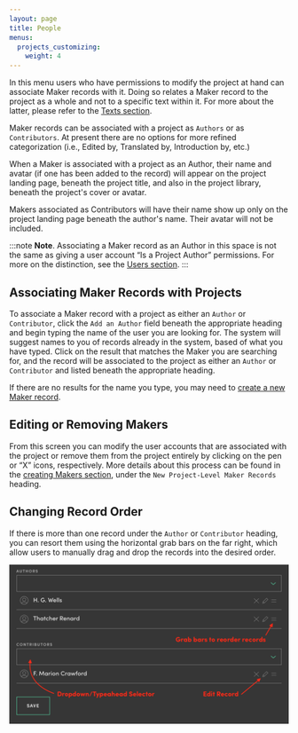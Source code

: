 ```yaml
---
layout: page
title: People
menus:
  projects_customizing:
    weight: 4
---
```


In this menu users who have permissions to modify the project at hand can associate Maker records with it. Doing so relates a Maker record to the project as a whole and not to a specific text within it. For more about the latter, please refer to the [Texts section](/docs/projects/customizing/texts).

Maker records can be associated with a project as `Authors` or as `Contributors`. At present there are no options for more refined categorization (i.e., Edited by, Translated by, Introduction by, etc.)

When a Maker is associated with a project as an Author, their name and avatar (if one has been added to the record) will appear on the project landing page, beneath the project title, and also in the project library, beneath the project's cover or avatar.

Makers associated as Contributors will have their name show up only on the project landing page beneath the author's name. Their avatar will not be included.

:::note
<strong>Note</strong>. Associating a Maker record as an Author in this space is not the same as giving a user account “Is a Project Author” permissions. For more on the distinction, see the <a href="/docs/projects/accounts/users.html">Users section</a>.
:::

## Associating Maker Records with Projects

To associate a Maker record with a project as either an `Author` or `Contributor`, click the `Add an Author` field beneath the appropriate heading and begin typing the name of the user you are looking for. The system will suggest names to you of records already in the system, based of what you have typed. Click on the result that matches the Maker you are searching for, and the record will be associated to the project as either an `Author` or `Contributor` and listed beneath the appropriate heading.

If there are no results for the name you type, you may need to [create a new Maker record](/docs/projects/accounts/creating).

## Editing or Removing Makers

From this screen you can modify the user accounts that are associated with the project or remove them from the project entirely by clicking on the pen or “X” icons, respectively. More details about this process can be found in the [creating Makers section](/docs/projects/accounts/creating), under the `New Project-Level Maker Records` heading.

## Changing Record Order

If there is more than one record under the `Author` or `Contributor` heading, you can resort them using the horizontal grab bars on the far right, which allow users to  manually drag and drop the records into the desired order.

![Order Maker Records](/docs/assets/projects/order-maker.png)
